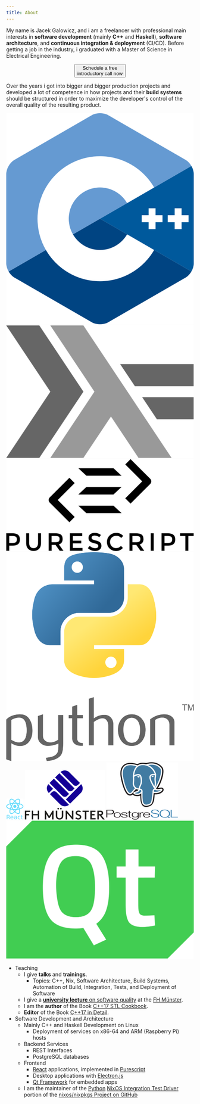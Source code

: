 ```yaml
---
title: About
---
```


<!-- cSpell:disable -->

My name is Jacek Galowicz, and i am a freelancer with professional main
interests in **software development** (mainly **C++** and **Haskell**),
**software architecture**, and **continuous integration & deployment** (CI/CD).
Before getting a job in the industry, i graduated with a Master of Science in
Electrical Engineering.

<div style="text-align: center;">
  <a href="https://calendly.com/jacek-galowicz/60-minute-meeting">
    <button class="big-button glow-on-hover">Schedule a free<br />introductory call now</button>
  </a>
</div>

Over the years i got into bigger and bigger production projects and developed
a lot of competence in how projects and their **build systems** should be
structured in order to maximize the developer's control of the overall quality
of the resulting product.

<div class="about-logos">
  <img alt="C++ Logo" src="/images/about/cpp.svg" />
  <img alt="Haskell Logo" src="/images/about/haskell.svg" />
  <img alt="Purescript Logo" src="/images/about/purescript.svg" />
  <img alt="Python Logo" src="/images/about/python.svg" />
  <img alt="React.js Logo" src="/images/about/react.svg" />
  <img alt="FH Münster Logo" src="/images/about/fh-muenster.svg" />
  <img alt="postgreSQL Logo" src="/images/about/postgresql.svg" />
  <img alt="Qt Framework Logo" src="/images/about/qt.svg" />
</div>

- Teaching
  - I give **talks** and **trainings**.
    - Topics: C++, Nix, Software Architecture, Build Systems, Automation of
      Build, Integration, Tests, and Deployment of Software
  - I give a [**university lecture** on software quality](https://www.fh-muenster.de/eti/studierende/module/qualitaetssichernde-software-entwicklungsprozesse.php) at the [FH Münster](https://www.fh-muenster.de/).
  - I am the **author** of the Book
    [C++17 STL Cookbook](https://amzn.to/3Wyqjyb).
  - **Editor** of the Book [C++17 in Detail](https://www.cppindetail.com/).
- Software Development and Architecture
  - Mainly C++ and Haskell Development on Linux
    - Deployment of services on x86-64 and ARM (Raspberry Pi) hosts
  - Backend Services
    - REST Interfaces
    - PostgreSQL databases
  - Frontend
    - [React](https://reactjs.org/) applications, implemented in
      [Purescript](https://www.purescript.org/)
    - Desktop applications with [Electron.js](https://www.electronjs.org/)
    - [Qt Framework](https://www.qt.io/product/framework) for embedded apps
  - I am the maintainer of the [Python](https://www.python.org/)
    [NixOS Integration Test Driver](https://nixos.org/)
    portion of the [nixos/nixpkgs Project on GitHub](https://github.com/nixos/nixpkgs)
